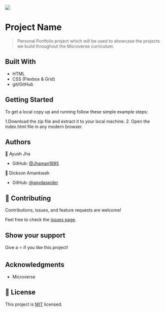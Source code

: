 ![](https://img.shields.io/badge/Microverse-blueviolet)

# Project Name

> Personal Portfolio project which will be used to showcase the projects we build throughout the Microverse curriculum.


## Built With

- HTML
- CSS (Flexbox & Grid) 
- git/GitHub

## Getting Started

To get a local copy up and running follow these simple example steps:

1.Download the zip file and extract it to your local machine. 
2. Open the index.html file in any modern browser. 

## Authors

👤 Ayush Jha

- GitHub: [@Jhaman1895](https://github.com/jhaman1895)

👤 Dickson Amankwah

- GitHub: [@spydaspider](https://github.com/spydaspider)

## 🤝 Contributing

Contributions, issues, and feature requests are welcome!

Feel free to check the [issues page](https://github.com/Jhaman1895/Personal-Portfolio-2/issues).

## Show your support

Give a ⭐️ if you like this project!

## Acknowledgments

- Microverse

## 📝 License

This project is [MIT](./LICENSE) licensed.
